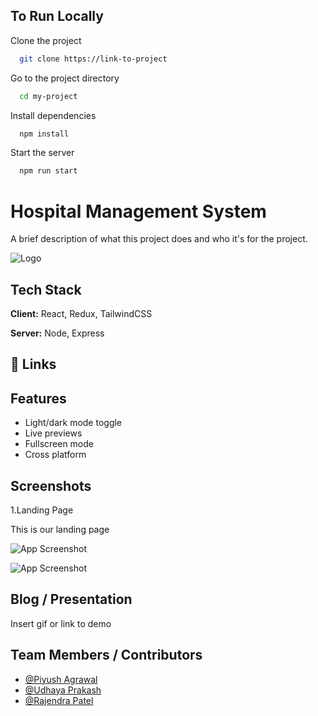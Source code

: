 
## To Run Locally

Clone the project

```bash
  git clone https://link-to-project
```

Go to the project directory

```bash
  cd my-project
```

Install dependencies

```bash
  npm install
```

Start the server

```bash
  npm run start
```


# Hospital Management System

A brief description of what this project does and who it's for
the project.

![Logo](https://dev-to-uploads.s3.amazonaws.com/uploads/articles/th5xamgrr6se0x5ro4g6.png)


## Tech Stack

**Client:** React, Redux, TailwindCSS

**Server:** Node, Express


## 🔗 Links


## Features

- Light/dark mode toggle
- Live previews
- Fullscreen mode
- Cross platform


## Screenshots


1.Landing Page

This is our landing page 

![App Screenshot](https://i.ibb.co/9hjs2jM/04-12-2022-14-03-10-REC.png)

![App Screenshot](https://i.ibb.co/9hjs2jM/04-12-2022-14-03-10-REC.png)


## Blog / Presentation

Insert gif or link to demo


## Team Members / Contributors

- [@Piyush Agrawal](https://www.github.com/octokatherine)
- [@Udhaya Prakash](https://www.github.com/octokatherine)
- [@Rajendra Patel](https://www.github.com/octokatherine)

